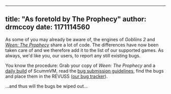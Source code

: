 
---
title: "As foretold by The Prophecy"
author: drmccoy
date: 1171114560
---

As some of you may already be aware of, the engines of *Gobliins 2* and [*Ween: The Prophecy*](http://wiki.scummvm.org/index.php/The_Prophecy) share a lot of code. The differences have now been taken care of and we therefore add it to the list of our supported games. As always, we'd like you, our users, to report any still existing bugs.

You know the procedure: Grab your copy of *Ween: The Prophecy* and a [daily build](/downloads/#daily) of ScummVM, read the [bug submission guidelines](/faq/#question.report-bugs), find the bugs and place them in the REVUSS ([our bug tracker](http://bugs.scummvm.org/)).

...and thus will the bugs be wiped out...
